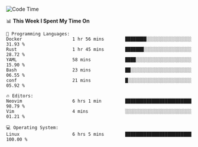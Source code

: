 <!-- [![Top Langs](https://github-readme-stats.vercel.app/api/top-langs/?username=gagahsyuja&theme=dracula&hide_border=true&border_radius=7)](https://github.com/anuraghazra/github-readme-stats) -->

<!--START_SECTION:waka-->
![Code Time](http://img.shields.io/badge/Code%20Time-927%20hrs%204%20mins-blue)

📊 **This Week I Spent My Time On** 

```text
💬 Programming Languages: 
Docker                   1 hr 56 mins        ████████░░░░░░░░░░░░░░░░░   31.93 % 
Rust                     1 hr 45 mins        ███████░░░░░░░░░░░░░░░░░░   28.72 % 
YAML                     58 mins             ████░░░░░░░░░░░░░░░░░░░░░   15.90 % 
Bash                     23 mins             ██░░░░░░░░░░░░░░░░░░░░░░░   06.55 % 
conf                     21 mins             █░░░░░░░░░░░░░░░░░░░░░░░░   05.92 % 

🔥 Editors: 
Neovim                   6 hrs 1 min         █████████████████████████   98.79 % 
Vim                      4 mins              ░░░░░░░░░░░░░░░░░░░░░░░░░   01.21 % 

💻 Operating System: 
Linux                    6 hrs 5 mins        █████████████████████████   100.00 % 
```


<!--END_SECTION:waka-->
